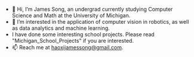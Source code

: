 - 👋 Hi, I’m James Song, an undergrad currently studying Computer Science and Math at the University of Michigan.
- 👀 I’m interested in the application of computer vision in robotics, as well as data analytics and machine learning. 
- I have done some interesting school projects. Please read "Michigan_School_Projects" if you are interested.
- 📫 Reach me at haoxijamessong@gmail.com.

